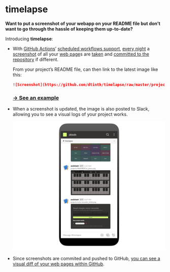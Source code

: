 # timelapse

**Want to put a screenshot of your webapp on your README file but don’t want to go through the hassle of keeping them up-to-date?**

Introducing **timelapse**:

- With [GitHub Actions](https://github.com/features/actions)’ [scheduled workflows support](https://help.github.com/en/actions/reference/workflow-syntax-for-github-actions#onschedule), [every night](https://github.com/dtinth/timelapse/blob/master/.github/workflows/timelapse.yml) a [screenshot](https://github.com/dtinth/timelapse/blob/master/projects/dt.in.th_initial.png) of all your [web page](https://github.com/dtinth/timelapse/blob/master/projects/dt.in.th.config.js)s are [taken](https://github.com/dtinth/timelapse/blob/master/main.js) and [committed to the repository](https://github.com/dtinth/timelapse/tree/master/projects) if different.

  From your project’s README file, can then link to the latest image like this:

  ```markdown
  ![Screenshot](https://github.com/dtinth/timelapse/raw/master/projects/dt.in.th_initial.png)
  ```

  ### [&rarr; See an example](https://github.com/dtinth/dt.in.th#readme)

- When a screenshot is updated, the image is also posted to Slack, allowing you to see a visual logs of your project works.

  ![Screenshot of Slack showing messages by timelapse](docs/images/slack.png)

- Since screenshots are commited and pushed to GitHub, [you can see a visual diff of your web pages within GitHub](https://github.com/dtinth/timelapse/commit/a0cc528de04e8f41a36da130a34f187f5ab053f2?short_path=814ca51#diff-814ca51e87e2a490a1c03b2df198b470).
